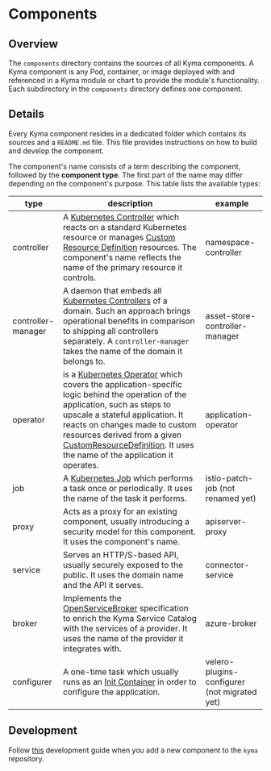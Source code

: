# Components

## Overview

The `components` directory contains the sources of all Kyma components.
A Kyma component is any Pod, container, or image deployed with and referenced in a Kyma module or chart to provide the module's functionality.
Each subdirectory in the `components` directory defines one component.

## Details

Every Kyma component resides in a dedicated folder which contains its sources and a `README.md` file. This file provides instructions on how to build and develop the component.

The component's name consists of a term describing the component, followed by the **component type**. The first part of the name may differ depending on the component's purpose. 
This table lists the available types:

| type|description|example|
|--|--|--|
|controller|A [Kubernetes Controller](https://kubernetes.io/docs/concepts/workloads/controllers/) which reacts on a standard Kubernetes resource or manages [Custom Resource Definition](https://kubernetes.io/docs/tasks/access-kubernetes-api/custom-resources/custom-resource-definitions/) resources. The component's name reflects the name of the primary resource it controls.|namespace-controller|
|controller-manager|A daemon that embeds all [Kubernetes Controllers](https://kubernetes.io/docs/concepts/workloads/controllers/) of a domain. Such an approach brings operational benefits in comparison to shipping all controllers separately. A `controller-manager` takes the name of the domain it belongs to. |asset-store-controller-manager|
|operator|is a [Kubernetes Operator](https://coreos.com/operators/) which covers the application-specific logic behind the operation of the application, such as steps to upscale a stateful application. It reacts on changes made to custom resources derived from a given [CustomResourceDefinition](https://kubernetes.io/docs/tasks/access-kubernetes-api/custom-resources/custom-resource-definitions/). It uses the name of the application it operates. |application-operator|
|job| A [Kubernetes Job](https://kubernetes.io/docs/tasks/job/) which performs a task once or periodically. It uses the name of the task it performs. |istio-patch-job (not renamed yet)|
|proxy| Acts as a proxy for an existing component, usually introducing a security model for this component. It uses the component's name. | apiserver-proxy|
|service| Serves an HTTP/S-based API, usually securely exposed to the public. It uses the domain name and the API it serves.|connector-service|
|broker| Implements the [OpenServiceBroker](https://www.openservicebrokerapi.org/) specification to enrich the Kyma Service Catalog with the services of a provider. It uses the name of the provider it integrates with.|azure-broker|
|configurer| A one-time task which usually runs as an [Init Container](https://kubernetes.io/docs/concepts/workloads/pods/init-containers/) in order to configure the application.|velero-plugins-configurer (not migrated yet)|

## Development

Follow [this](https://github.com/kyma-project/kyma/blob/master/resources/README.md) development guide when you add a new component to the `kyma` repository.
